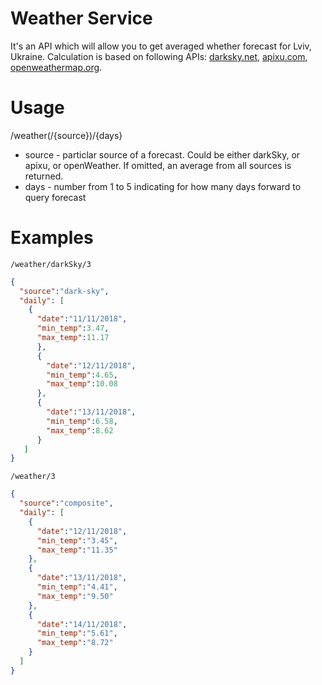 # Weather Service
It's an API which will allow you to get averaged whether forecast for Lviv, Ukraine.
Calculation is based on following APIs: [darksky.net](https://darksky.net/forecast/40.7127,-74.0059/us12/en), 
[apixu.com](https://www.apixu.com/), [openweathermap.org](https://openweathermap.org/).


# Usage
/weather(/{source})/{days}

* source - particlar source of a forecast. Could be either darkSky, or apixu, or openWeather. If omitted, an average from all sources is returned.
* days - number from 1 to 5 indicating for how many days forward to query forecast

# Examples

`/weather/darkSky/3`

```json
{
  "source":"dark-sky",
  "daily": [
    {
      "date":"11/11/2018",
      "min_temp":3.47,
      "max_temp":11.17
      },
      {
        "date":"12/11/2018",
        "min_temp":4.65,
        "max_temp":10.08
      },
      {
        "date":"13/11/2018",
        "min_temp":6.58,
        "max_temp":8.62
      }
   ]
}
```

`/weather/3`

```json
{
  "source":"composite",
  "daily": [
    {
      "date":"12/11/2018",
      "min_temp":"3.45",
      "max_temp":"11.35"
    },
    {
      "date":"13/11/2018",
      "min_temp":"4.41",
      "max_temp":"9.50"
    },
    {
      "date":"14/11/2018",
      "min_temp":"5.61",
      "max_temp":"8.72"
    }
  ]
}
```

